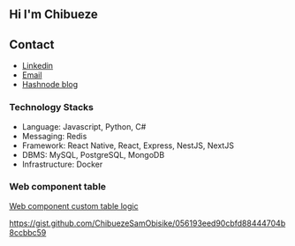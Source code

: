 ## Hi I'm Chibueze

## Contact
- [Linkedin](https://www.linkedin.com/in/chibueze-sam-obisike-635a63167/)
- [Email](mailto:samobisike@gmail.com) 
- [Hashnode blog](https://chibueze.hashnode.dev/)


### Technology Stacks
- Language: Javascript, Python, C#
- Messaging: Redis
- Framework: React Native, React, Express, NestJS, NextJS
- DBMS: MySQL, PostgreSQL, MongoDB
- Infrastructure: Docker


### Web component table

[Web component custom table logic](https://gist.github.com/ChibuezeSamObisike/056193eed90cbfd88444704b8ccbbc59.js)

https://gist.github.com/ChibuezeSamObisike/056193eed90cbfd88444704b8ccbbc59
